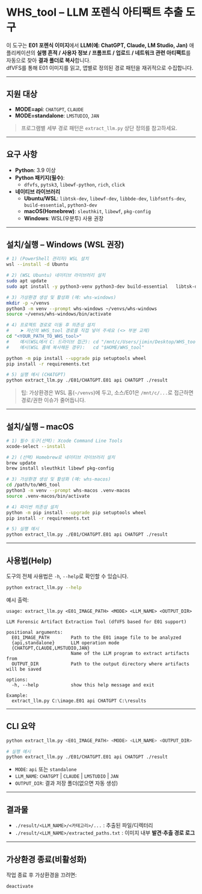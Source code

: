 # WHS_tool – LLM 포렌식 아티팩트 추출 도구

이 도구는 **E01 포렌식 이미지**에서 **LLM(예: ChatGPT, Claude, LM Studio, Jan)** 애플리케이션의 **실행 흔적 / 사용자 정보 / 프롬프트 / 업로드 / 네트워크 관련 아티팩트**를 자동으로 찾아 **결과 폴더로 복사**합니다.  
dfVFS를 통해 E01 이미지를 읽고, 앱별로 정의된 경로 패턴을 재귀적으로 수집합니다.

---

## 지원 대상

- **MODE=api**: `CHATGPT`, `CLAUDE`  
- **MODE=standalone**: `LMSTUDIO`, `JAN`

> 프로그램별 세부 경로 패턴은 `extract_llm.py` 상단 정의를 참고하세요.

---

## 요구 사항

- **Python**: 3.9 이상
- **Python 패키지(필수)**:
  - `dfvfs`, `pytsk3`, `libewf-python`, `rich`, `click`
- **네이티브 라이브러리**
  - **Ubuntu/WSL**: `libtsk-dev`, `libewf-dev`, `libbde-dev`, `libfsntfs-dev`, `build-essential`, `python3-dev`
  - **macOS(Homebrew)**: `sleuthkit`, `libewf`, `pkg-config`
  - **Windows**: WSL(우분투) 사용 권장

---

## 설치/실행 – Windows (WSL 권장)

```bash
# 1) (PowerShell 관리자) WSL 설치
wsl --install -d Ubuntu

# 2) (WSL Ubuntu) 네이티브 라이브러리 설치
sudo apt update
sudo apt install -y python3-venv python3-dev build-essential   libtsk-dev libewf-dev libbde-dev libfsntfs-dev

# 3) 가상환경 생성 및 활성화 (예: whs-windows)
mkdir -p ~/venvs
python3 -m venv --prompt whs-windows ~/venvs/whs-windows
source ~/venvs/whs-windows/bin/activate

# 4) 프로젝트 경로로 이동 후 의존성 설치
#    ➤ 자신의 WHS_tool 경로를 직접 넣어 주세요 (<> 부분 교체)
cd "<YOUR_PATH_TO_WHS_tool>"
#    예시(WSL에서 C: 드라이브 접근): cd "/mnt/c/Users/jimin/Desktop/WHS_tool"
#    예시(WSL 홈에 복사해둔 경우):   cd "$HOME/WHS_tool"

python -m pip install --upgrade pip setuptools wheel
pip install -r requirements.txt

# 5) 실행 예시 (CHATGPT)
python extract_llm.py ./E01/CHATGPT.E01 api CHATGPT ./result
```

> 팁: 가상환경은 WSL 홈(`~/venvs`)에 두고, 소스/E01은 `/mnt/c/...`로 접근하면 경로/권한 이슈가 줄어듭니다.

---

## 설치/실행 – macOS

```bash
# 1) 필수 도구(선택): Xcode Command Line Tools
xcode-select --install

# 2) (선택) Homebrew로 네이티브 라이브러리 설치
brew update
brew install sleuthkit libewf pkg-config

# 3) 가상환경 생성 및 활성화 (예: whs-macos)
cd /path/to/WHS_tool
python3 -m venv --prompt whs-macos .venv-macos
source .venv-macos/bin/activate

# 4) 파이썬 의존성 설치
python -m pip install --upgrade pip setuptools wheel
pip install -r requirements.txt

# 5) 실행 예시
python extract_llm.py ./E01/CHATGPT.E01 api CHATGPT ./result
```

---

## 사용법(Help)

도구의 전체 사용법은 `-h`, `--help`로 확인할 수 있습니다.

```bash
python extract_llm.py --help
```

예시 출력:

```
usage: extract_llm.py <E01_IMAGE_PATH> <MODE> <LLM_NAME> <OUTPUT_DIR>

LLM Forensic Artifact Extraction Tool (dfVFS based for E01 support)

positional arguments:
  E01_IMAGE_PATH        Path to the E01 image file to be analyzed
  {api,standalone}      LLM operation mode
  {CHATGPT,CLAUDE,LMSTUDIO,JAN}
                        Name of the LLM program to extract artifacts from
  OUTPUT_DIR            Path to the output directory where artifacts will be saved

options:
  -h, --help            show this help message and exit

Example:
  extract_llm.py C:\image.E01 api CHATGPT C:\results
```

---

## CLI 요약

```bash
python extract_llm.py <E01_IMAGE_PATH> <MODE> <LLM_NAME> <OUTPUT_DIR>

# 실행 예시
python extract_llm.py ./E01/CHATGPT.E01 api CHATGPT ./result
```

- `MODE`: `api` 또는 `standalone`
- `LLM_NAME`: `CHATGPT` | `CLAUDE` | `LMSTUDIO` | `JAN`
- `OUTPUT_DIR`: 결과 저장 폴더(없으면 자동 생성)

---

## 결과물

- `./result/<LLM_NAME>/<카테고리>/...` : 추출된 파일/디렉터리  
- `./result/<LLM_NAME>/extracted_paths.txt` : 이미지 내부 **발견·추출 경로 로그**

---

## 가상환경 종료(비활성화)

작업 종료 후 가상환경을 끄려면:

```bash
deactivate
```
